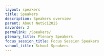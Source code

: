 ```yaml
---
layout: speakers
title: Speakers
description: Speakers overview
parent: About NetSci2025
navorder: 2
permalink: /Speakers/
plenary_title: Plenary Speakers
focus_session_title: Focus Session Speakers
school_title: School Speakers
---
```


